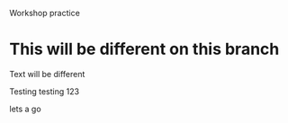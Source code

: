 Workshop practice

# This will be different on this branch

Text will be different

Testing testing 123

lets a go 